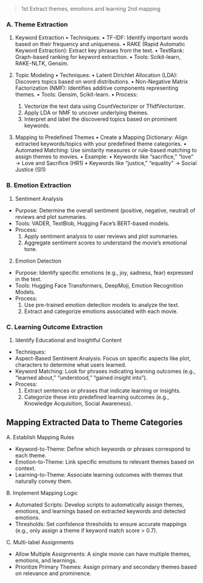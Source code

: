 > 1st Extract themes, emotions and learning
> 2nd mapping

### A. Theme Extraction

1. Keyword Extraction
	•	Techniques:
	•	TF-IDF: Identify important words based on their frequency and uniqueness.
	•	RAKE (Rapid Automatic Keyword Extraction): Extract key phrases from the text.
	•	TextRank: Graph-based ranking for keyword extraction.
	•	Tools: Scikit-learn, RAKE-NLTK, Gensim.

2. Topic Modeling
	•	Techniques:
	•	Latent Dirichlet Allocation (LDA): Discovers topics based on word distributions.
	•	Non-Negative Matrix Factorization (NMF): Identifies additive components representing themes.
	•	Tools: Gensim, Scikit-learn.
	•	Process:
	1.	Vectorize the text data using CountVectorizer or TfidfVectorizer.
	2.	Apply LDA or NMF to uncover underlying themes.
	3.	Interpret and label the discovered topics based on prominent keywords.

3. Mapping to Predefined Themes
	•	Create a Mapping Dictionary: Align extracted keywords/topics with your predefined theme categories.
	•	Automated Matching: Use similarity measures or rule-based matching to assign themes to movies.
	•	Example:
	•	Keywords like “sacrifice,” “love” → Love and Sacrifice (HR1)
	•	Keywords like “justice,” “equality” → Social Justice (SI1)

### B. Emotion Extraction

1. Sentiment Analysis
- Purpose: Determine the overall sentiment (positive, negative, neutral) of reviews and plot summaries.
- Tools: VADER, TextBlob, Hugging Face’s BERT-based models.
- Process:
	1.	Apply sentiment analysis to user reviews and plot summaries.
	2.	Aggregate sentiment scores to understand the movie’s emotional tone.

2. Emotion Detection
- Purpose: Identify specific emotions (e.g., joy, sadness, fear) expressed in the text.
- Tools: Hugging Face Transformers, DeepMoji, Emotion Recognition Models.
- Process:
	1.	Use pre-trained emotion detection models to analyze the text.
	2.	Extract and categorize emotions associated with each movie.

### C. Learning Outcome Extraction

1. Identify Educational and Insightful Content
- Techniques:
- Aspect-Based Sentiment Analysis: Focus on specific aspects like plot, characters to determine what users learned.
- Keyword Matching: Look for phrases indicating learning outcomes (e.g., “learned about,” “understood,” “gained insight into”).
- Process:
	1.	Extract sentences or phrases that indicate learning or insights.
	2.	Categorize these into predefined learning outcomes (e.g., Knowledge Acquisition, Social Awareness).

## Mapping Extracted Data to Theme Categories

A. Establish Mapping Rules
- Keyword-to-Theme: Define which keywords or phrases correspond to each theme.
- Emotion-to-Theme: Link specific emotions to relevant themes based on context.
- Learning-to-Theme: Associate learning outcomes with themes that naturally convey them.

B. Implement Mapping Logic
- Automated Scripts: Develop scripts to automatically assign themes, emotions, and learnings based on extracted keywords and detected emotions.
- Thresholds: Set confidence thresholds to ensure accurate mappings (e.g., only assign a theme if keyword match score > 0.7).

C. Multi-label Assignments
- Allow Multiple Assignments: A single movie can have multiple themes, emotions, and learnings.
- Prioritize Primary Themes: Assign primary and secondary themes based on relevance and prominence.